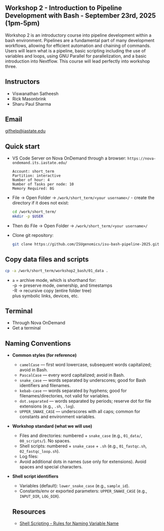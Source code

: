 ## Workshop 2 - Introduction to Pipeline Development with Bash - September 23rd, 2025 (1pm-5pm)

Workshop 2 is an introductory course into pipeline development within a bash environment. Pipelines are a fundamental part of many development workflows, allowing for efficient automation and chaining of commands. Users will learn what is a pipeline, basic scripting including the use of variables and loops, using GNU Parallel for parallelization, and a basic introduction into Nextflow. This course will lead perfectly into workshop three. 

## Instructors
- Viswanathan Satheesh
- Rick Masonbrink
- Sharu Paul Sharma

## Email
gifhelp@iastate.edu

## Quick start

- VS Code Server on Nova OnDemand through a browser: `https://nova-ondemand.its.iastate.edu/`

  ```
  Account: short_term
  Partition: interactive
  Number of hour: 4
  Number of Tasks per node: 10
  Memory Required: 8G
  ```

- File -> Open Folder -> `/work/short_term/<your username>/` - create the directory if it does not exist:

  ```bash
  cd /work/short_term/
  mkdir -p $USER
  ```

- Then do File -> Open Folder -> `/work/short_term/<your username>/`

- Clone git repository:

  ```bash
  git clone https://github.com/ISUgenomics/isu-bash-pipeline-2025.git
  ```

## Copy data files and scripts

```bash
cp -a /work/short_term/workshop2_bash/01_data .
```
- `a` = archive mode, which is shorthand for:  
      -p -> preserve mode, ownership, and timestamps  
      -R -> recursive copy (entire folder tree)  
      plus symbolic links, devices, etc.  

## Terminal

- Through Nova OnDemand
- Get a terminal

## Naming Conventions

- **Common styles (for reference)**
  - `camelCase` — first word lowercase, subsequent words capitalized; avoid in Bash.
  - `PascalCase` — every word capitalized; avoid in Bash.
  - `snake_case` — words separated by underscores; good for Bash identifiers and filenames.
  - `kebab-case` — words separated by hyphens; good for filenames/directories, not valid for variables.
  - `dot.separated` — words separated by periods; reserve dot for file extensions (e.g., `.sh`, `.log`).
  - `UPPER_SNAKE_CASE` — underscores with all caps; common for constants and environment variables.

- **Workshop standard (what we will use)**
  - Files and directories: numbered + `snake_case` (e.g., `01_data/`, `00_scripts/`). No spaces.
  - Shell scripts: numbered + `snake_case` + `.sh` (e.g., `01_fastqc.sh`, `02_fastqc_loop.sh`).
  - Log files: 
  - Avoid additional dots in names (use only for extensions). Avoid spaces and special characters.

- **Shell script identifiers**
  - Variables (default): `lower_snake_case` (e.g., `sample_id`).
  - Constants/env or exported parameters: `UPPER_SNAKE_CASE` (e.g., `INPUT_DIR`, `LOG_DIR`).
  
  ## Resources

  - [Shell Scripting - Rules for Naming Variable Name](https://www.geeksforgeeks.org/shell-scripting-rules-for-naming-variable-name/)
